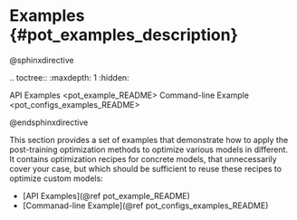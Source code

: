 # Examples {#pot_examples_description}

@sphinxdirective

.. toctree::
   :maxdepth: 1
   :hidden:
   
   API Examples <pot_example_README>
   Command-line Example <pot_configs_examples_README>

@endsphinxdirective

This section provides a set of examples that demonstrate how to apply the post-training optimization methods to optimize various models in different. It contains optimization recipes for concrete models, that unnecessarily cover your case, but which should be sufficient to reuse these recipes to optimize custom models:

- [API Examples](@ref pot_example_README)
- [Commanad-line Example](@ref pot_configs_examples_README)